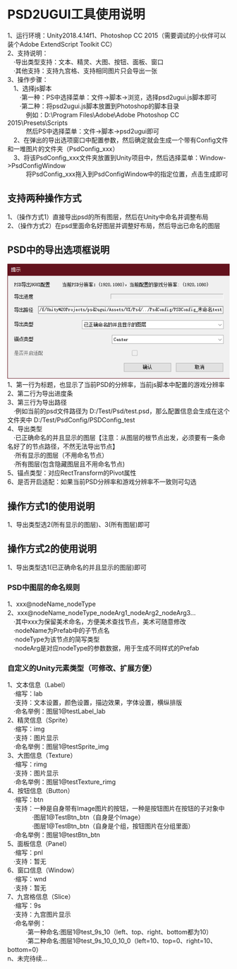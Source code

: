 # PSD2UGUI工具使用说明
1、运行环境：Unity2018.4.14f1、Photoshop CC 2015（需要调试的小伙伴可以装个Adobe ExtendScript Toolkit CC）<br/>
2、支持说明：<br/>
　·导出类型支持：文本、精灵、大图、按钮、面板、窗口<br/>
　·其他支持：支持九宫格、支持相同图片只会导出一张<br/>
3、操作步骤：<br/>
　1、选择js脚本<br/>
　　·第一种：PS中选择菜单：文件->脚本->浏览，选择psd2ugui.js脚本即可<br/>
　　·第二种：将psd2ugui.js脚本放置到Photoshop的脚本目录<br/>
　　　例如：D:\Program Files\Adobe\Adobe Photoshop CC 2015\Presets\Scripts<br/>
　　　然后PS中选择菜单：文件->脚本->psd2ugui即可<br/>
　2、在弹出的导出选项窗口中配置参数，然后确定就会生成一个带有Config文件和一堆图片的文件夹（PsdConfig_xxx）<br/>
　3、将该PsdConfig_xxx文件夹放置到Unity项目中，然后选择菜单：Window->PsdConfigWindow<br/>
　　　将PsdConfig_xxx拖入到PsdConfigWindow中的指定位置，点击生成即可<br/>

## 支持两种操作方式
1、（操作方式1）直接导出psd的所有图层，然后在Unity中命名并调整布局<br/>
2、（操作方式2）在psd里面命名好图层并调整好布局，然后导出已命名的图层<br/>

## PSD中的导出选项框说明
![图片](/Images/temp.png)<br/>
1、第一行为标题，也显示了当前PSD的分辨率，当前js脚本中配置的游戏分辨率<br/>
2、第二行为导出进度条<br/>
3、第三行为导出路径<br/>
　·例如当前的psd文件路径为 D:/Test/Psd/test.psd，那么配置信息会生成在这个文件夹中 D:/Test/PsdConfig/PSDConfig_test<br/>
4、导出类型<br/>
　·已正确命名的并且显示的图层【注意：从图层的根节点出发，必须要有一条命名好了的节点路径，不然无法导出节点】<br/>
　·所有显示的图层（不用命名节点）<br/>
　·所有图层(包含隐藏图层且不用命名节点)<br/>
5、锚点类型：对应RectTransform的Pivot属性<br/>
6、是否开启适配：如果当前PSD分辨率和游戏分辨率不一致则可勾选<br/>

## 操作方式1的使用说明
1、导出类型选2(所有显示的图层)、3(所有图层)即可<br/>


## 操作方式2的使用说明
1、导出类型选1(已正确命名的并且显示的图层)即可<br/>

### PSD中图层的命名规则
1、xxx@nodeName_nodeType<br/>
2、xxx@nodeName_nodeType_nodeArg1_nodeArg2_nodeArg3...<br/>
　·其中xxx为保留美术命名，方便美术查找节点，美术可随意修改<br/>
　·nodeName为Prefab中的子节点名<br/>
　·nodeType为该节点的简写类型<br/>
　·nodeArg是对应nodeType的参数数据，用于生成不同样式的Prefab

### 自定义的Unity元素类型（可修改、扩展方便）
1、文本信息（Label）<br/>
　·缩写：lab<br/>
　·支持：文本设置，颜色设置，描边效果，字体设置，横纵排版<br/>
　·命名举例：图层1@testLabel_lab<br/>
2、精灵信息（Sprite）<br/>
　·缩写：img<br/>
　·支持：图片显示<br/>
　·命名举例：图层1@testSprite_img<br/>
3、大图信息（Texture）<br/>
　·缩写：rimg<br/>
　·支持：图片显示<br/>
　·命名举例：图层1@testTexture_rimg<br/>
4、按钮信息（Button）<br/>
　·缩写：btn<br/>
　·支持：一种是自身带有Image图片的按钮，一种是按钮图片在按钮的子对象中<br/>
　　　　·图层1@TestBtn_btn（自身是个Image）<br/>
　　　　·图层1@TestBtn_btn（自身是个组，按钮图片在分组里面）<br/>
　·命名举例：图层1@testBtn_btn<br/>
5、面板信息（Panel）<br/>
　·缩写：pnl<br/>
　·支持：暂无<br/>
6、窗口信息（Window）<br/>
　·缩写：wnd<br/>
　·支持：暂无<br/>
7、九宫格信息（Slice）<br/>
　·缩写：9s<br/>
　·支持：九宫图片显示<br/>
　·命名举例：<br/>
　　　·第一种命名:图层1@test_9s_10（left、top、right、bottom都为10）<br/>
　　　·第二种命名:图层1@test_9s_10_0_10_0（left=10、top=0、right=10、bottom=0）<br/>
n、未完待续...<br/>
